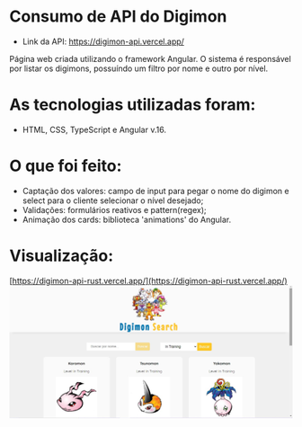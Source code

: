# Consumo de API do Digimon

- Link da API: https://digimon-api.vercel.app/

Página web criada utilizando o framework Angular. O sistema é responsável por listar os digimons, possuíndo um filtro por nome e outro por nível.

# As tecnologias utilizadas foram:
- HTML, CSS, TypeScript e Angular v.16.

# O que foi feito:
- Captação dos valores: campo de input para pegar o nome do digimon e select para o cliente selecionar o nível desejado;
- Validações: formulários reativos e pattern(regex);
- Animação dos cards: biblioteca 'animations' do Angular.

# Visualização: 
[https://digimon-api-rust.vercel.app/](https://digimon-api-rust.vercel.app/)
![api_digimon](https://github.com/lluanagabrieli/digimon_api/blob/main/src/assets/digimon_api.jpg)
